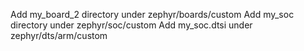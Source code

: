 Add my_board_2 directory under zephyr/boards/custom
Add my_soc directory under zephyr/soc/custom
Add my_soc.dtsi under zephyr/dts/arm/custom
